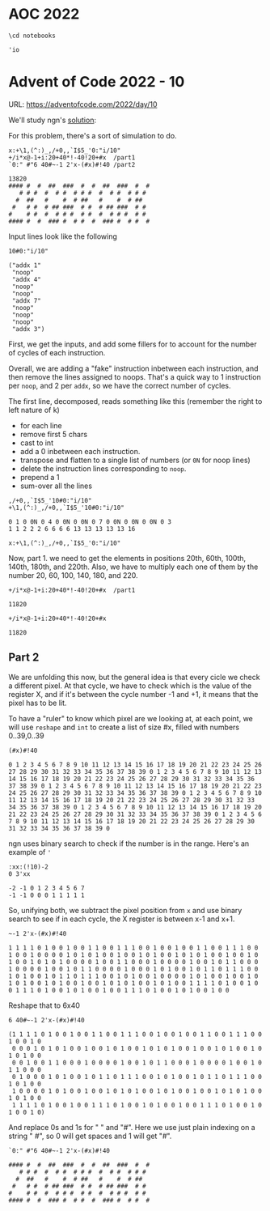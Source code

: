 # AOC 2022


```ngnk
\cd notebooks
```

    'io



# Advent of Code 2022 - 10

URL: https://adventofcode.com/2022/day/10

We'll study ngn's [solution](https://codeberg.org/ngn/k/src/branch/master/aoc/22/10.k):

For this problem, there's a sort of simulation to do.


```ngnk
x:+\1,(^:)_,/+0,,`I$5_'0:"i/10"
+/i*x@-1+i:20+40*!-40!20+#x  /part1
`0:" #"6 40#~-1 2'x-(#x)#!40 /part2
```

    13820
    #### #  #  ##  ###  #  #  ##  ###  #  #
       # # #  #  # #  # # #  #  # #  # # #
      #  ##   #    #  # ##   #    #  # ##
     #   # #  # ## ###  # #  # ## ###  # #
    #    # #  #  # # #  # #  #  # # #  # #
    #### #  #  ### #  # #  #  ### #  # #  #


Input lines look like the following


```ngnk
10#0:"i/10"
```

    ("addx 1"
     "noop"
     "addx 4"
     "noop"
     "noop"
     "addx 7"
     "noop"
     "noop"
     "noop"
     "addx 3")


First, we get the inputs, and add some fillers for to account for the number of cycles of each instruction.

Overall, we are adding a "fake" instruction inbetween each instruction, and then remove the lines assigned to noops. That's a quick way to 1 instruction per `noop`, and 2 per `addx`, so we have the correct number of cycles.

The first line, decomposed, reads something like this (remember the right to left nature of k)

- for each line
- remove first 5 chars
- cast to int
- add a 0 inbetween each instruction.
- transpose and flatten to a single list of numbers (or `0N` for noop lines)
- delete the instruction lines corresponding to `noop`.
- prepend a 1
- sum-over all the lines


```ngnk
,/+0,,`I$5_'10#0:"i/10"
+\1,(^:)_,/+0,,`I$5_'10#0:"i/10"
```

    0 1 0 0N 0 4 0 0N 0 0N 0 7 0 0N 0 0N 0 0N 0 3
    1 1 2 2 2 6 6 6 6 13 13 13 13 13 16



```ngnk
x:+\1,(^:)_,/+0,,`I$5_'0:"i/10"
```

Now, part 1. we need to get the elements in positions 20th, 60th, 100th, 140th, 180th, and 220th. Also, we have to multiply each one of them by the number 20, 60, 100, 140, 180, and 220.


```ngnk
+/i*x@-1+i:20+40*!-40!20+#x  /part1
```

    11820



```ngnk
+/i*x@-1+i:20+40*!-40!20+#x
```

    11820


## Part 2

We are unfolding this now, but the general idea is that every cicle we check a different pixel. At that cycle, we have to check which is the value of the register X, and if it's between the cycle number -1 and +1, it means that the pixel has to be lit.

To have a "ruler" to know which pixel are we looking at, at each point, we will use `reshape` and `int` to create a list of size #x, filled with numbers 0..39,0..39


```ngnk
(#x)#!40
```

    0 1 2 3 4 5 6 7 8 9 10 11 12 13 14 15 16 17 18 19 20 21 22 23 24 25 26 27 28 29 30 31 32 33 34 35 36 37 38 39 0 1 2 3 4 5 6 7 8 9 10 11 12 13 14 15 16 17 18 19 20 21 22 23 24 25 26 27 28 29 30 31 32 33 34 35 36 37 38 39 0 1 2 3 4 5 6 7 8 9 10 11 12 13 14 15 16 17 18 19 20 21 22 23 24 25 26 27 28 29 30 31 32 33 34 35 36 37 38 39 0 1 2 3 4 5 6 7 8 9 10 11 12 13 14 15 16 17 18 19 20 21 22 23 24 25 26 27 28 29 30 31 32 33 34 35 36 37 38 39 0 1 2 3 4 5 6 7 8 9 10 11 12 13 14 15 16 17 18 19 20 21 22 23 24 25 26 27 28 29 30 31 32 33 34 35 36 37 38 39 0 1 2 3 4 5 6 7 8 9 10 11 12 13 14 15 16 17 18 19 20 21 22 23 24 25 26 27 28 29 30 31 32 33 34 35 36 37 38 39 0


ngn uses binary search to check if the number is in the range. Here's an example of `'`


```ngnk
:xx:(!10)-2
0 3'xx
```

    -2 -1 0 1 2 3 4 5 6 7
    -1 -1 0 0 0 1 1 1 1 1


So, unifying both, we subtract the pixel position from `x` and use binary search to see if in each cycle, the X register is between x-1 and x+1.


```ngnk
~-1 2'x-(#x)#!40
```

    1 1 1 1 0 1 0 0 1 0 0 1 1 0 0 1 1 1 0 0 1 0 0 1 0 0 1 1 0 0 1 1 1 0 0 1 0 0 1 0 0 0 0 1 0 1 0 1 0 0 1 0 0 1 0 1 0 0 1 0 1 0 1 0 0 1 0 0 1 0 1 0 0 1 0 1 0 1 0 0 0 0 1 0 0 1 1 0 0 0 1 0 0 0 0 1 0 0 1 0 1 1 0 0 0 1 0 0 0 0 1 0 0 1 0 1 1 0 0 0 0 1 0 0 0 1 0 1 0 0 1 0 1 1 0 1 1 1 0 0 1 0 1 0 0 1 0 1 1 0 1 1 1 0 0 1 0 1 0 0 1 0 0 0 0 1 0 1 0 0 1 0 0 1 0 1 0 1 0 0 1 0 1 0 0 1 0 0 1 0 1 0 1 0 0 1 0 1 0 0 1 1 1 1 0 1 0 0 1 0 0 1 1 1 0 1 0 0 1 0 1 0 0 1 0 0 1 1 1 0 1 0 0 1 0 1 0 0 1 0 0


Reshape that to 6x40


```ngnk
6 40#~-1 2'x-(#x)#!40
```

    (1 1 1 1 0 1 0 0 1 0 0 1 1 0 0 1 1 1 0 0 1 0 0 1 0 0 1 1 0 0 1 1 1 0 0 1 0 0 1 0
     0 0 0 1 0 1 0 1 0 0 1 0 0 1 0 1 0 0 1 0 1 0 1 0 0 1 0 0 1 0 1 0 0 1 0 1 0 1 0 0
     0 0 1 0 0 1 1 0 0 0 1 0 0 0 0 1 0 0 1 0 1 1 0 0 0 1 0 0 0 0 1 0 0 1 0 1 1 0 0 0
     0 1 0 0 0 1 0 1 0 0 1 0 1 1 0 1 1 1 0 0 1 0 1 0 0 1 0 1 1 0 1 1 1 0 0 1 0 1 0 0
     1 0 0 0 0 1 0 1 0 0 1 0 0 1 0 1 0 1 0 0 1 0 1 0 0 1 0 0 1 0 1 0 1 0 0 1 0 1 0 0
     1 1 1 1 0 1 0 0 1 0 0 1 1 1 0 1 0 0 1 0 1 0 0 1 0 0 1 1 1 0 1 0 0 1 0 1 0 0 1 0)


And replace 0s and 1s for " " and "#". Here we use just plain indexing on a string " #", so 0 will get spaces and 1 will get "#".


```ngnk
`0:" #"6 40#~-1 2'x-(#x)#!40
```

    #### #  #  ##  ###  #  #  ##  ###  #  #
       # # #  #  # #  # # #  #  # #  # # #
      #  ##   #    #  # ##   #    #  # ##
     #   # #  # ## ###  # #  # ## ###  # #
    #    # #  #  # # #  # #  #  # # #  # #
    #### #  #  ### #  # #  #  ### #  # #  #
